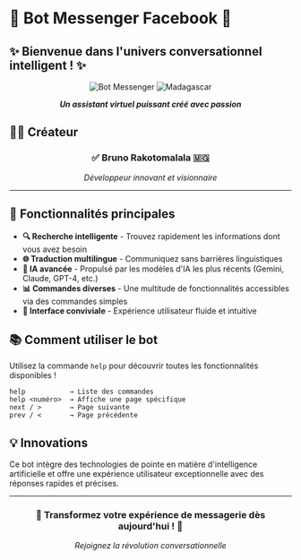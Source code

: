 
# 🤖 Bot Messenger Facebook 🤖

## ✨ Bienvenue dans l'univers conversationnel intelligent ! ✨

<div align="center">
  
  ![Bot Messenger](https://img.shields.io/badge/Bot-Messenger-blue?style=for-the-badge&logo=facebook-messenger)
  ![Madagascar](https://img.shields.io/badge/Made%20in-Madagascar-red?style=for-the-badge)
  
  ***Un assistant virtuel puissant créé avec passion***
</div>

## 👨‍💻 Créateur

<div align="center">
  
  ### ✅ Bruno Rakotomalala 🇲🇬
  
  *Développeur innovant et visionnaire*
</div>

---

## 🌟 Fonctionnalités principales

- **🔍 Recherche intelligente** - Trouvez rapidement les informations dont vous avez besoin
- **🌐 Traduction multilingue** - Communiquez sans barrières linguistiques
- **🧠 IA avancée** - Propulsé par les modèles d'IA les plus récents (Gemini, Claude, GPT-4, etc.)
- **📊 Commandes diverses** - Une multitude de fonctionnalités accessibles via des commandes simples
- **📱 Interface conviviale** - Expérience utilisateur fluide et intuitive

## 📚 Comment utiliser le bot

Utilisez la commande `help` pour découvrir toutes les fonctionnalités disponibles !

```
help           → Liste des commandes
help <numéro>  → Affiche une page spécifique
next / >       → Page suivante
prev / <       → Page précédente
```

## 💡 Innovations

Ce bot intègre des technologies de pointe en matière d'intelligence artificielle et offre une expérience utilisateur exceptionnelle avec des réponses rapides et précises.

---

<div align="center">
  
  ### 💫 Transformez votre expérience de messagerie dès aujourd'hui ! 💫
  
  *Rejoignez la révolution conversationnelle*
</div>
